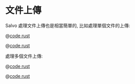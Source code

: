 # 文件上傳

Salvo 處理文件上傳也是相當簡單的, 比如處理單個文件的上傳:

<CodeGroup>
  <CodeGroupItem title="main.rs" active>

@[code rust](../../../../codes/upload-file/src/main.rs)

  </CodeGroupItem>
  <CodeGroupItem title="Cargo.toml">

@[code rust](../../../../codes/upload-file/Cargo.toml)

  </CodeGroupItem>
</CodeGroup>

處理多個文件上傳:

<CodeGroup>
  <CodeGroupItem title="main.rs" active>

@[code rust](../../../../codes/upload-files/src/main.rs)

  </CodeGroupItem>
  <CodeGroupItem title="Cargo.toml">

@[code rust](../../../../codes/upload-files/Cargo.toml)

  </CodeGroupItem>
</CodeGroup>